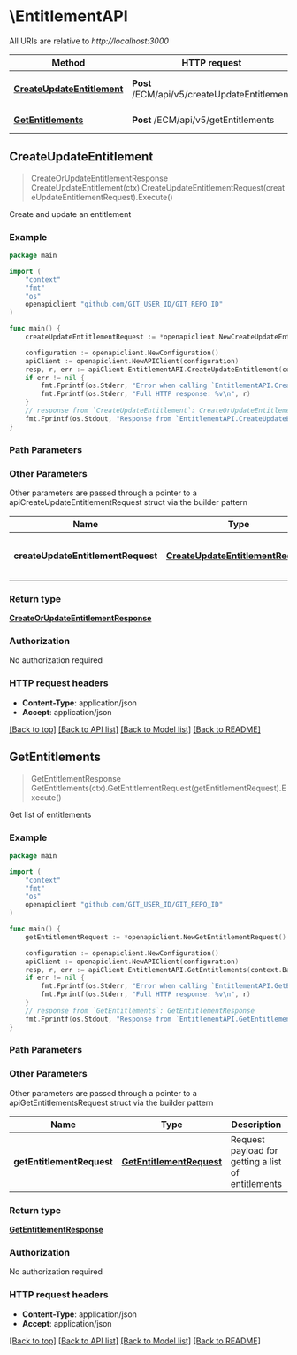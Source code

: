 # \EntitlementAPI

All URIs are relative to *http://localhost:3000*

Method | HTTP request | Description
------------- | ------------- | -------------
[**CreateUpdateEntitlement**](EntitlementAPI.md#CreateUpdateEntitlement) | **Post** /ECM/api/v5/createUpdateEntitlement | Create and update an entitlement
[**GetEntitlements**](EntitlementAPI.md#GetEntitlements) | **Post** /ECM/api/v5/getEntitlements | Get list of entitlements



## CreateUpdateEntitlement

> CreateOrUpdateEntitlementResponse CreateUpdateEntitlement(ctx).CreateUpdateEntitlementRequest(createUpdateEntitlementRequest).Execute()

Create and update an entitlement

### Example

```go
package main

import (
	"context"
	"fmt"
	"os"
	openapiclient "github.com/GIT_USER_ID/GIT_REPO_ID"
)

func main() {
	createUpdateEntitlementRequest := *openapiclient.NewCreateUpdateEntitlementRequest("sample-endpoint", "sample-entitlement-type", "sample-entitlement-value") // CreateUpdateEntitlementRequest | Request payload for creating/updating an entitlement

	configuration := openapiclient.NewConfiguration()
	apiClient := openapiclient.NewAPIClient(configuration)
	resp, r, err := apiClient.EntitlementAPI.CreateUpdateEntitlement(context.Background()).CreateUpdateEntitlementRequest(createUpdateEntitlementRequest).Execute()
	if err != nil {
		fmt.Fprintf(os.Stderr, "Error when calling `EntitlementAPI.CreateUpdateEntitlement``: %v\n", err)
		fmt.Fprintf(os.Stderr, "Full HTTP response: %v\n", r)
	}
	// response from `CreateUpdateEntitlement`: CreateOrUpdateEntitlementResponse
	fmt.Fprintf(os.Stdout, "Response from `EntitlementAPI.CreateUpdateEntitlement`: %v\n", resp)
}
```

### Path Parameters



### Other Parameters

Other parameters are passed through a pointer to a apiCreateUpdateEntitlementRequest struct via the builder pattern


Name | Type | Description  | Notes
------------- | ------------- | ------------- | -------------
 **createUpdateEntitlementRequest** | [**CreateUpdateEntitlementRequest**](CreateUpdateEntitlementRequest.md) | Request payload for creating/updating an entitlement | 

### Return type

[**CreateOrUpdateEntitlementResponse**](CreateOrUpdateEntitlementResponse.md)

### Authorization

No authorization required

### HTTP request headers

- **Content-Type**: application/json
- **Accept**: application/json

[[Back to top]](#) [[Back to API list]](../README.md#documentation-for-api-endpoints)
[[Back to Model list]](../README.md#documentation-for-models)
[[Back to README]](../README.md)


## GetEntitlements

> GetEntitlementResponse GetEntitlements(ctx).GetEntitlementRequest(getEntitlementRequest).Execute()

Get list of entitlements

### Example

```go
package main

import (
	"context"
	"fmt"
	"os"
	openapiclient "github.com/GIT_USER_ID/GIT_REPO_ID"
)

func main() {
	getEntitlementRequest := *openapiclient.NewGetEntitlementRequest() // GetEntitlementRequest | Request payload for getting a list of entitlements

	configuration := openapiclient.NewConfiguration()
	apiClient := openapiclient.NewAPIClient(configuration)
	resp, r, err := apiClient.EntitlementAPI.GetEntitlements(context.Background()).GetEntitlementRequest(getEntitlementRequest).Execute()
	if err != nil {
		fmt.Fprintf(os.Stderr, "Error when calling `EntitlementAPI.GetEntitlements``: %v\n", err)
		fmt.Fprintf(os.Stderr, "Full HTTP response: %v\n", r)
	}
	// response from `GetEntitlements`: GetEntitlementResponse
	fmt.Fprintf(os.Stdout, "Response from `EntitlementAPI.GetEntitlements`: %v\n", resp)
}
```

### Path Parameters



### Other Parameters

Other parameters are passed through a pointer to a apiGetEntitlementsRequest struct via the builder pattern


Name | Type | Description  | Notes
------------- | ------------- | ------------- | -------------
 **getEntitlementRequest** | [**GetEntitlementRequest**](GetEntitlementRequest.md) | Request payload for getting a list of entitlements | 

### Return type

[**GetEntitlementResponse**](GetEntitlementResponse.md)

### Authorization

No authorization required

### HTTP request headers

- **Content-Type**: application/json
- **Accept**: application/json

[[Back to top]](#) [[Back to API list]](../README.md#documentation-for-api-endpoints)
[[Back to Model list]](../README.md#documentation-for-models)
[[Back to README]](../README.md)

